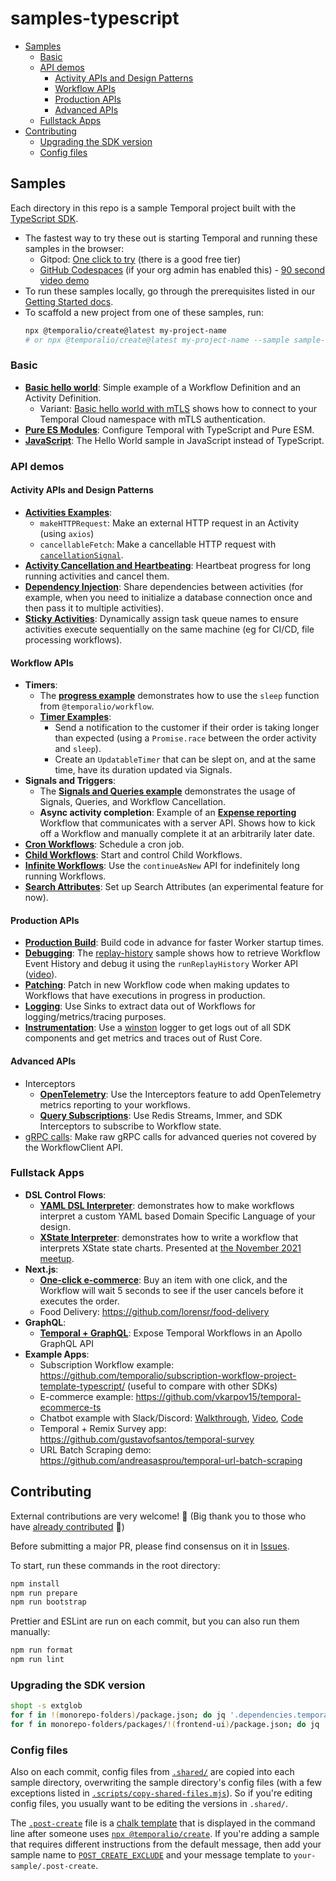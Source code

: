 # samples-typescript

<!-- START doctoc generated TOC please keep comment here to allow auto update -->
<!-- DON'T EDIT THIS SECTION, INSTEAD RE-RUN doctoc TO UPDATE -->

- [Samples](#samples)
  - [Basic](#basic)
  - [API demos](#api-demos)
    - [Activity APIs and Design Patterns](#activity-apis-and-design-patterns)
    - [Workflow APIs](#workflow-apis)
    - [Production APIs](#production-apis)
    - [Advanced APIs](#advanced-apis)
  - [Fullstack Apps](#fullstack-apps)
- [Contributing](#contributing)
  - [Upgrading the SDK version](#upgrading-the-sdk-version)
  - [Config files](#config-files)

<!-- END doctoc generated TOC please keep comment here to allow auto update -->

## Samples

Each directory in this repo is a sample Temporal project built with the [TypeScript SDK](https://docs.temporal.io/docs/typescript/introduction/).

- The fastest way to try these out is starting Temporal and running these samples in the browser:
  - Gitpod: [One click to try](https://gitpod.io/#https://github.com/temporalio/samples-typescript/) (there is a good free tier)
  - [GitHub Codespaces](https://docs.github.com/en/codespaces/developing-in-codespaces/creating-a-codespace#creating-a-codespace) (if your org admin has enabled this) - [90 second video demo](https://youtu.be/FdEQQC9EdfU)
- To run these samples locally, go through the prerequisites listed in our [Getting Started docs](https://docs.temporal.io/docs/typescript/introduction#getting-started).
- To scaffold a new project from one of these samples, run:
  ```sh
  npx @temporalio/create@latest my-project-name
  # or npx @temporalio/create@latest my-project-name --sample sample-name
  ```

### Basic

- [**Basic hello world**](https://github.com/temporalio/samples-typescript/tree/main/hello-world): Simple example of a Workflow Definition and an Activity Definition.
  - Variant: [Basic hello world with mTLS](https://github.com/temporalio/samples-typescript/tree/main/hello-world-mtls) shows how to connect to your Temporal Cloud namespace with mTLS authentication.
- [**Pure ES Modules**](https://github.com/temporalio/samples-typescript/tree/main/fetch-esm): Configure Temporal with TypeScript and Pure ESM.
- [**JavaScript**](https://github.com/temporalio/samples-typescript/tree/main/hello-world-js): The Hello World sample in JavaScript instead of TypeScript.

### API demos

#### Activity APIs and Design Patterns

- [**Activities Examples**](https://github.com/temporalio/samples-typescript/tree/main/activities-examples):
  - `makeHTTPRequest`: Make an external HTTP request in an Activity (using `axios`)
  - `cancellableFetch`: Make a cancellable HTTP request with [`cancellationSignal`](https://typescript.temporal.io/api/classes/activity.context/#cancellationsignal).
- [**Activity Cancellation and Heartbeating**](https://github.com/temporalio/samples-typescript/tree/main/activities-cancellation-heartbeating): Heartbeat progress for long running activities and cancel them.
- [**Dependency Injection**](https://github.com/temporalio/samples-typescript/tree/main/activities-dependency-injection): Share dependencies between activities (for example, when you need to initialize a database connection once and then pass it to multiple activities).
- [**Sticky Activities**](https://github.com/temporalio/samples-typescript/tree/main/activities-sticky-queues): Dynamically assign task queue names to ensure activities execute sequentially on the same machine (eg for CI/CD, file processing workflows).

#### Workflow APIs

- **Timers**:
  - The [**progress example**](https://github.com/temporalio/samples-typescript/tree/main/timer-progress) demonstrates how to use the `sleep` function from `@temporalio/workflow`.
  - [**Timer Examples**](https://github.com/temporalio/samples-typescript/tree/main/timer-examples):
    - Send a notification to the customer if their order is taking longer than expected (using a `Promise.race` between the order activity and `sleep`).
    - Create an `UpdatableTimer` that can be slept on, and at the same time, have its duration updated via Signals.
- **Signals and Triggers**:
  - The [**Signals and Queries example**](https://github.com/temporalio/samples-typescript/tree/main/signals-queries) demonstrates the usage of Signals, Queries, and Workflow Cancellation.
  - **Async activity completion**: Example of an [**Expense reporting**](https://github.com/temporalio/samples-typescript/tree/main/expense) Workflow that communicates with a server API. Shows how to kick off a Workflow and manually complete it at an arbitrarily later date.
- [**Cron Workflows**](https://github.com/temporalio/samples-typescript/tree/main/cron-workflows): Schedule a cron job.
- [**Child Workflows**](https://github.com/temporalio/samples-typescript/tree/main/child-workflows): Start and control Child Workflows.
- [**Infinite Workflows**](https://github.com/temporalio/samples-typescript/tree/main/continue-as-new): Use the `continueAsNew` API for indefinitely long running Workflows.
- [**Search Attributes**](https://github.com/temporalio/samples-typescript/tree/main/search-attributes): Set up Search Attributes (an experimental feature for now).

#### Production APIs

- [**Production Build**](https://github.com/temporalio/samples-typescript/tree/main/production): Build code in advance for faster Worker startup times.
- [**Debugging**](https://docs.temporal.io/docs/typescript/troubleshooting): The [replay-history](https://github.com/temporalio/samples-typescript/tree/main/replay-history) sample shows how to retrieve Workflow Event History and debug it using the `runReplayHistory` Worker API ([video](https://youtu.be/fN5bIL7wc5M)).
- [**Patching**](https://docs.temporal.io/docs/typescript/patching/): Patch in new Workflow code when making updates to Workflows that have executions in progress in production.
- [**Logging**](https://github.com/temporalio/samples-typescript/tree/main/logging-sinks): Use Sinks to extract data out of Workflows for logging/metrics/tracing purposes.
- [**Instrumentation**](https://github.com/temporalio/samples-typescript/tree/main/instrumentation): Use a [winston](https://github.com/winstonjs/winston) logger to get logs out of all SDK components and get metrics and traces out of Rust Core.

#### Advanced APIs

- Interceptors
  - [**OpenTelemetry**](https://github.com/temporalio/samples-typescript/tree/main/interceptors-opentelemetry): Use the Interceptors feature to add OpenTelemetry metrics reporting to your workflows.
  - [**Query Subscriptions**](https://github.com/temporalio/samples-typescript/tree/main/query-subscriptions): Use Redis Streams, Immer, and SDK Interceptors to subscribe to Workflow state.
- [gRPC calls](https://github.com/temporalio/samples-typescript/tree/main/grpc-calls): Make raw gRPC calls for advanced queries not covered by the WorkflowClient API.

### Fullstack Apps

- **DSL Control Flows**:
  - [**YAML DSL Interpreter**](https://github.com/temporalio/samples-typescript/tree/main/dsl-interpreter): demonstrates how to make workflows interpret a custom YAML based Domain Specific Language of your design.
  - [**XState Interpreter**](https://github.com/Devessier/temporal-electronic-signature): demonstrates how to write a workflow that interprets XState state charts. Presented at [the November 2021 meetup](https://youtu.be/GpbOkDjpeYU?t=1616).
- **Next.js**:
  - [**One-click e-commerce**](https://github.com/temporalio/samples-typescript/tree/main/nextjs-ecommerce-oneclick): Buy an item with one click, and the Workflow will wait 5 seconds to see if the user cancels before it executes the order.
  - Food Delivery: https://github.com/lorensr/food-delivery
- **GraphQL**:
  - [**Temporal + GraphQL**](https://github.com/vkarpov15/temporal-graphql): Expose Temporal Workflows in an Apollo GraphQL API
- **Example Apps**:
  - Subscription Workflow example: https://github.com/temporalio/subscription-workflow-project-template-typescript/ (useful to compare with other SDKs)
  - E-commerce example: https://github.com/vkarpov15/temporal-ecommerce-ts
  - Chatbot example with Slack/Discord: [Walkthrough](https://docs.temporal.io/docs/typescript/chatbot-tutorial), [Video](https://www.youtube.com/watch?v=hGIhc6m2keQ), [Code](https://github.com/JoshuaKGoldberg/temporal-adventure-bot)
  - Temporal + Remix Survey app: https://github.com/gustavofsantos/temporal-survey
  - URL Batch Scraping demo: https://github.com/andreasasprou/temporal-url-batch-scraping

## Contributing

External contributions are very welcome! 🤗 (Big thank you to those who have [already contributed](https://github.com/temporalio/samples-typescript/graphs/contributors) 🙏)

Before submitting a major PR, please find consensus on it in [Issues](https://github.com/temporalio/samples-typescript/issues).

To start, run these commands in the root directory:

```bash
npm install
npm run prepare
npm run bootstrap
```

Prettier and ESLint are run on each commit, but you can also run them manually:

```sh
npm run format
npm run lint
```

### Upgrading the SDK version

```sh
shopt -s extglob
for f in !(monorepo-folders)/package.json; do jq '.dependencies.temporalio = "NEW_VERSION_HERE"' $f | sponge $f; done
for f in monorepo-folders/packages/!(frontend-ui)/package.json; do jq '.dependencies.temporalio = "NEW_VERSION_HERE"' $f | sponge $f; done
```

### Config files

Also on each commit, config files from [`.shared/`](https://github.com/temporalio/samples-typescript/tree/main/.shared) are copied into each sample directory, overwriting the sample directory's config files (with a few exceptions listed in [`.scripts/copy-shared-files.mjs`](./.scripts/copy-shared-files.mjs)). So if you're editing config files, you usually want to be editing the versions in `.shared/`.

The [`.post-create`](./.shared/.post-create) file is a [chalk template](https://github.com/chalk/chalk-cli#template-syntax) that is displayed in the command line after someone uses [`npx @temporalio/create`](https://docs.temporal.io/docs/typescript/package-initializer). If you're adding a sample that requires different instructions from the default message, then add your sample name to [`POST_CREATE_EXCLUDE`](./.scripts/copy-shared-files.mjs) and your message template to `your-sample/.post-create`.
